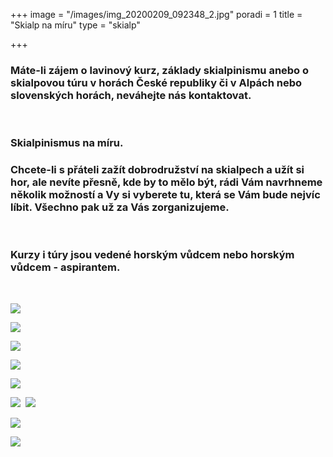 +++
image = "/images/img_20200209_092348_2.jpg"
poradi = 1
title = "Skialp na míru"
type = "skialp"

+++
### Máte-li zájem o lavinový kurz, základy skialpinismu anebo o skialpovou túru v horách České republiky či v Alpách nebo slovenských horách, neváhejte nás kontaktovat.

&nbsp;

### Skialpinismus na míru.

### Chcete-li s přáteli zažít dobrodružství na skialpech a užít si hor, ale nevíte přesně, kde by to mělo být, rádi Vám navrhneme několik možností a Vy si vyberete tu, která se Vám bude nejvíc líbit. Všechno pak už za Vás zorganizujeme.

&nbsp;

### Kurzy i túry jsou vedené horským vůdcem nebo horským vůdcem - aspirantem.

&nbsp;

![](/images/dscn3896.JPG)

![](/images/dscn3360.JPG)

![](/images/img_20220406_105721_7.jpg)

![](/images/img_20220406_080351_1.jpg)

![](/images/img-20220411-wa0011.jpg)

![](/images/img_20210523_151624_4-2.jpg)
 ![](/images/img_20220212_133918_8.jpg)

![](/images/img_20210101_134049_1-3.jpg)

![](/images/img_20210117_134303_7-2-kopie.jpg)